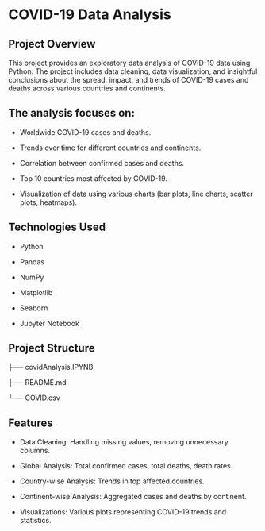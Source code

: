 # COVID-19 Data Analysis
## Project Overview

This project provides an exploratory data analysis of COVID-19 data using Python. The project includes data cleaning, data visualization, and insightful conclusions about the spread, impact, and trends of COVID-19 cases and deaths across various countries and continents.
## The analysis focuses on:

- Worldwide COVID-19 cases and deaths.

- Trends over time for different countries and continents.

- Correlation between confirmed cases and deaths.

- Top 10 countries most affected by COVID-19.

- Visualization of data using various charts (bar plots, line charts, scatter plots, heatmaps).

## Technologies Used
- Python

- Pandas

- NumPy

- Matplotlib

- Seaborn

- Jupyter Notebook

## Project Structure

├── covidAnalysis.IPYNB  

├── README.md   

└── COVID.csv       

## Features
- Data Cleaning: Handling missing values, removing unnecessary columns.

- Global Analysis: Total confirmed cases, total deaths, death rates.

- Country-wise Analysis: Trends in top affected countries.

- Continent-wise Analysis: Aggregated cases and deaths by continent.

- Visualizations: Various plots representing COVID-19 trends and statistics.

